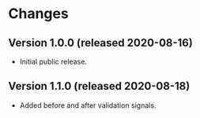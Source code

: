 <!--
Copyright (C) 2020 UCT Prague.

oarepo-validate is free software; you can redistribute it and/or modify it
under the terms of the MIT License; see LICENSE file for more details.
-->

# Changes

## Version 1.0.0 (released 2020-08-16)

- Initial public release.

## Version 1.1.0 (released 2020-08-18)

- Added before and after validation signals.
